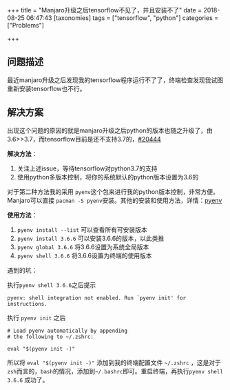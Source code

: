 +++
title = "Manjaro升级之后tensorflow不见了，并且安装不了"
date = 2018-08-25 06:47:43
[taxonomies]
tags = ["tensorflow", "python"]
categories = ["Problems"]

+++

## 问题描述

最近manjaro升级之后发现我的tensorflow程序运行不了了，终端检查发现我试图重新安装tensorflow也不行。

## 解决方案

出现这个问题的原因的就是manjaro升级之后python的版本也随之升级了，由3.6>>3.7，而tensorflow目前是还不支持3.7的，[#20444](https://github.com/tensorflow/tensorflow/issues/20444 '#20444')

**解决方法**：

1. 关注上述issue，等待tensorflow对python3.7的支持
2. 使用python多版本控制，将你的系统默认的python版本设置为3.6的

对于第二种方法我的采用 `pyenv`这个包来进行我的python版本控制，非常方便。Manjaro可以直接 `pacman -S pyenv`安装。其他的安装和使用方法，详情：[pyenv](https://github.com/pyenv/pyenv 'pyenv')

**使用方法**：

1. `pyenv install --list` 可以查看所有可安装版本
2. `pyenv install 3.6.6` 可以安装3.6.6的版本，以此类推
3. `pyenv global 3.6.6` 将3.6.6设置为系统全局版本
4. `pyenv shell 3.6.6` 将3.6.6设置为终端的使用版本

遇到的坑：

执行`pyenv shell 3.6.6`之后提示

    pyenv: shell integration not enabled. Run `pyenv init' for instructions.

执行 `pyenv init` 之后

    # Load pyenv automatically by appending
    # the following to ~/.zshrc:
    
    eval "$(pyenv init -)"

所以将 `eval "$(pyenv init -)"` 添加到我的终端配置文件 `~/.zshrc` ，这是对于`zsh`而言的，`bash`的情况，添加到`~/.bashrc`即可。重启终端，再执行`pyenv shell 3.6.6` 成功了。


